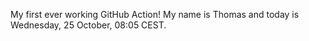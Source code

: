 My first ever working GitHub Action!
My name is Thomas and today is Wednesday, 25 October, 08:05 CEST. 
